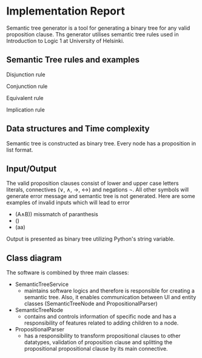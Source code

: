 
# Implementation Report

Semantic tree generator is a tool for generating a binary tree for any valid proposition clause. Ths generator utilises semantic tree rules used in Introduction to Logic 1 at University of Helsinki. 

## Semantic Tree rules and examples

Disjunction rule 

Conjunction rule

Equivalent rule

Implication rule

## Data structures and Time complexity

Semantic tree is constructed as binary tree. Every node has a proposition in list format.

## Input/Output

The valid proposition clauses consist of lower and upper case letters literals, connectives (∨, ∧, →, ↔) and negations ¬. All other symbols will generate error message and semantic tree is not generated.
Here are some examples of invalid inputs which will lead to error
- (A∧B)) missmatch of paranthesis
- ()
- (aa)

Output is presented as binary tree utilizing Python's string variable.

## Class diagram

The software is combined by three main classes:
- SemanticTreeService
   -  maintains software logics and therefore is responsible for creating a semantic tree. Also, it enables communication between UI and entity classes             (SemanticTreeNode and PropositionalParser)
- SemanticTreeNode
   -  contains and controls information of specific node and has a responsibility of features related to adding children to a node. 
- PropositionalParser
   - has a responsibility to transform propositional clauses to other datatypes, validation of proposition clause and splitting the propositional propositional clause by its main connective.

